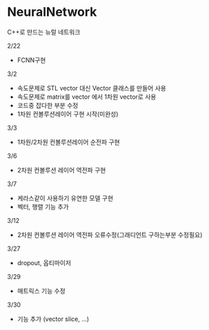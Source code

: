 # NeuralNetwork
C++로 만드는 뉴럴 네트워크

2/22
  - FCNN구현
  
3/2
  - 속도문제로 STL vector 대신 Vector 클래스를 만들어 사용
  - 속도문제로 matrix를 vector<vector> 에서 1차원 vector로 사용
  - 코드중 잡다한 부분 수정
  - 1차원 컨볼루션레이어 구현 시작(미완성)
  
3/3
  - 1차원/2차원 컨볼루션레이어 순전파 구현

3/6
  - 2차원 컨볼루션 레이어 역전파 구현

3/7
  - 케라스같이 사용하기 유연한 모델 구현
  - 벡터, 행렬 기능 추가
  
3/12
  - 2차원 컨볼루션 레이어 역전파 오류수정(그래디언트 구하는부분 수정필요)

3/27
  - dropout, 옵티마이저 

3/29
  - 매트릭스 기능 수정
  
3/30
  - 기능 추가 (vector slice, ...)
